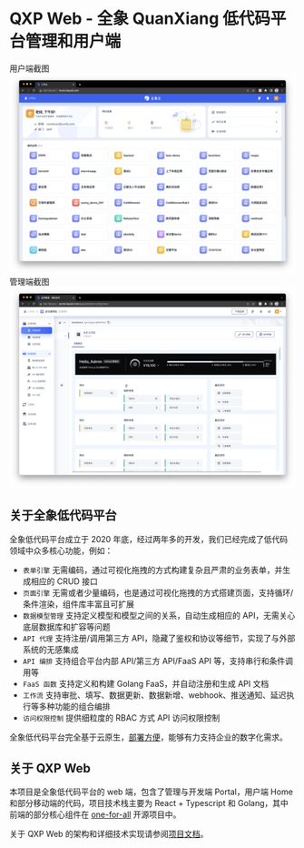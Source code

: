 # QXP Web - 全象 QuanXiang 低代码平台管理和用户端

用户端截图
![用户端截图](docs/assets/qxp-web-home-screen-shot.png)
管理端截图
![管理端截图](docs/assets/qxp-web-portal-screen-shot.png)

## 关于全象低代码平台

全象低代码平台成立于 2020 年底，经过两年多的开发，我们已经完成了低代码领域中众多核心功能，例如：

- `表单引擎` 无需编码，通过可视化拖拽的方式构建复杂且严肃的业务表单，并生成相应的 CRUD 接口
- `页面引擎` 无需或者少量编码，也是通过可视化拖拽的方式搭建页面，支持循环/条件渲染，组件库丰富且可扩展
- `数据模型管理` 支持定义模型和模型之间的关系，自动生成相应的 API，无需关心底层数据库和扩容等问题
- `API 代理` 支持注册/调用第三方 API，隐藏了鉴权和协议等细节，实现了与外部系统的无感集成
- `API 编排` 支持组合平台内部 API/第三方 API/FaaS API 等，支持串行和条件调用等
- `FaaS 函数` 支持定义和构建 Golang FaaS，并自动注册和生成 API 文档
- `工作流` 支持审批、填写、数据更新、数据新增、webhook、推送通知、延迟执行等多种功能的组合编排
- `访问权限控制` 提供细粒度的 RBAC 方式 API 访问权限控制

全象低代码平台完全基于云原生，[部署方便](https://github.com/quanxiang-cloud/quanxiang#installation)，能够有力支持企业的数字化需求。

## 关于 QXP Web

本项目是全象低代码平台的 web 端，包含了管理与开发端 Portal，用户端 Home 和部分移动端的代码，项目技术栈主要为 React + Typescript 和 Golang，其中前端的部分核心组件在 [one-for-all](https://github.com/quanxiang-cloud/one-for-all) 开源项目中。

关于 QXP Web 的架构和详细技术实现请参阅[项目文档](docs/index.md)。
